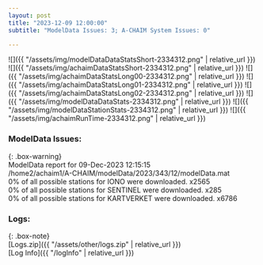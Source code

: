 ```yaml
---
layout: post
title: "2023-12-09 12:00:00"
subtitle: "ModelData Issues: 3; A-CHAIM System Issues: 0"

---
```


![]({{ "/assets/img/modelDataDataStatsShort-2334312.png" | relative_url }})
![]({{ "/assets/img/achaimDataStatsShort-2334312.png" | relative_url }})
![]({{ "/assets/img/achaimDataStatsLong00-2334312.png" | relative_url }})
![]({{ "/assets/img/achaimDataStatsLong01-2334312.png" | relative_url }})
![]({{ "/assets/img/achaimDataStatsLong02-2334312.png" | relative_url }})
![]({{ "/assets/img/modelDataDataStats-2334312.png" | relative_url }})
![]({{ "/assets/img/modelDataStationStats-2334312.png" | relative_url }})
![]({{ "/assets/img/achaimRunTime-2334312.png" | relative_url }})


### ModelData Issues:  
  
{: .box-warning}  
 ModelData report for 09-Dec-2023 12:15:15   
 /home2/achaim1/A-CHAIM/modelData/2023/343/12/modelData.mat   
 0% of all possible stations for IONO were downloaded. x2565   
 0% of all possible stations for SENTINEL were downloaded. x285   
 0% of all possible stations for KARTVERKET were downloaded. x6786   
  


### Logs:  
  
{: .box-note}  
[Logs.zip]({{ "/assets/other/logs.zip" | relative_url }})  
[Log Info]({{ "/logInfo" | relative_url }})  
